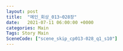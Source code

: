 ```yaml
---
layout: post
title:  "메인_회상_013~028장"
date:   2021-07-11 06:00:00 +0000
categories: Main
Tags: Story Main
SceneCode: ["scene_skip_cp013-028_q1_s10"]
---
```

